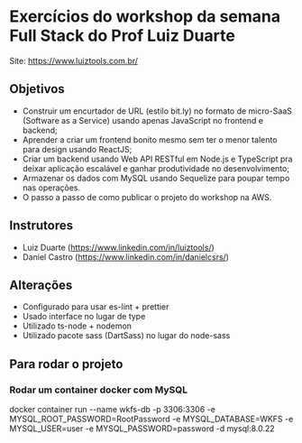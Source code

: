 # Exercícios do workshop da semana Full Stack do Prof Luiz Duarte

Site: https://www.luiztools.com.br/

## Objetivos

- Construir um encurtador de URL (estilo bit.ly) no formato de micro-SaaS (Software as a Service) usando apenas JavaScript no frontend e backend;
- Aprender a criar um frontend bonito mesmo sem ter o menor talento para design usando ReactJS;
- Criar um backend usando Web API RESTful em Node.js e TypeScript pra deixar aplicação escalável e ganhar produtividade no desenvolvimento;
- Armazenar os dados com MySQL usando Sequelize para poupar tempo nas operações.
- O passo a passo de como publicar o projeto do workshop na AWS.

## Instrutores

- Luiz Duarte (https://www.linkedin.com/in/luiztools/)
- Daniel Castro (https://www.linkedin.com/in/danielcsrs/)

## Alterações

- Configurado para usar es-lint + prettier
- Usado interface no lugar de type
- Utilizado ts-node + nodemon
- Utilizado pacote sass (DartSass) no lugar do node-sass

## Para rodar o projeto

### Rodar um container docker com MySQL

docker container run --name wkfs-db -p 3306:3306 -e MYSQL_ROOT_PASSWORD=RootPassword -e MYSQL_DATABASE=WKFS -e MYSQL_USER=user -e MYSQL_PASSWORD=password -d mysql:8.0.22
